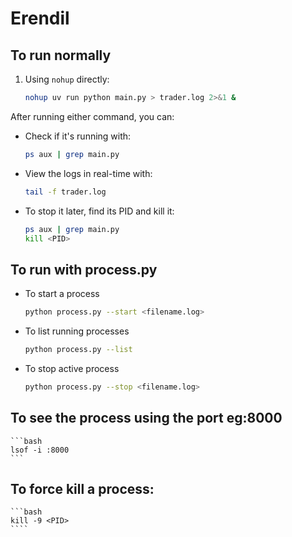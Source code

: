 # Erendil

## To run normally

1. Using `nohup` directly:

    ```bash
    nohup uv run python main.py > trader.log 2>&1 &
    ```

After running either command, you can:

- Check if it's running with:

    ```bash
    ps aux | grep main.py
    ```

- View the logs in real-time with:

    ```bash
    tail -f trader.log
    ```

- To stop it later, find its PID and kill it:

    ```bash
    ps aux | grep main.py 
    kill <PID> 
    ```


## To run with process.py

- To start a process
    ```bash
    python process.py --start <filename.log>
    ```

- To list running processes
    ```bash
    python process.py --list
    ```

- To stop active process
    ```bash
    python process.py --stop <filename.log>
    ```

## To see the process using the port <port> eg:8000

    ```bash
    lsof -i :8000
    ```

## To force kill a process:

    ```bash
    kill -9 <PID>
    ````